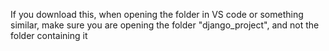 If you download this, when opening the folder in VS code or something similar, make sure you are opening the folder "django_project", and not the folder containing it
